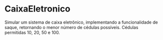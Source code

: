 # CaixaEletronico
Simular um sistema de caixa eletrônico, implementando a funcionalidade de saque, retornando o menor número de cédulas possíveis. Cédulas permitidas 10, 20, 50 e 100.
